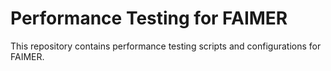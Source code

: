 # Performance Testing for FAIMER

This repository contains performance testing scripts and configurations for FAIMER.
